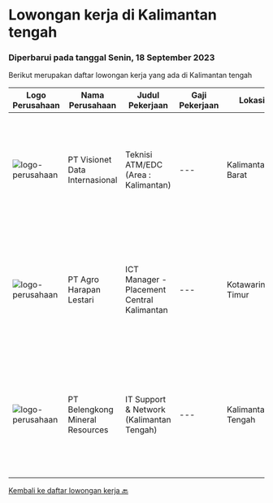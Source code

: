 
  # Lowongan kerja di Kalimantan tengah

  ### Diperbarui pada tanggal Senin, 18 September 2023

  Berikut merupakan daftar lowongan kerja yang ada di Kalimantan tengah

  |Logo Perusahaan | Nama Perusahaan | Judul Pekerjaan | Gaji Pekerjaan | Lokasi | Deskripsi | Tanggal diunggah | Pranala |
  | -------------- | --------------- | --------------- | --------- | --------- | -------------- | ------- | ----------- |
  |![logo-perusahaan](https://image-service-cdn.seek.com.au/84d23b3586ee4efd70ea62878095fcc6b1639e33/ee4dce1061f3f616224767ad58cb2fc751b8d2dc)|PT Visionet Data Internasional|Teknisi ATM/EDC (Area : Kalimantan)|---|Kalimantan Barat|*) Menangani kebutuhan pelanggan di lokasi pelanggan agar terpenuhi SLA yang telah ditentukan.*) Menganalisa problem/case dengan akurat untuk...|Selasa, 12 September 2023|https://www.jobstreet.co.id/id/job/teknisi-atm-edc-area-%3A-kalimantan-4466719?token=0~42d0f82b-c4e8-4b17-8635-796099c2617d&sectionRank=1&jobId=jobstreet-id-job-4466719|
|![logo-perusahaan](https://image-service-cdn.seek.com.au/cf504cf0fd63cff79d8947c0ec301d1bfb683f57/ee4dce1061f3f616224767ad58cb2fc751b8d2dc)|PT Agro Harapan Lestari|ICT Manager - Placement Central Kalimantan|---|Kotawaringin Timur|Job Description Lead ICT division operational planning and projects, organize and negotiate the allocation of IT resources. Develop, implement, and...|Kamis, 31 Agustus 2023|https://www.jobstreet.co.id/id/job/ict-manager-placement-central-kalimantan-4453932?token=0~42d0f82b-c4e8-4b17-8635-796099c2617d&sectionRank=2&jobId=jobstreet-id-job-4453932|
|![logo-perusahaan](https://image-service-cdn.seek.com.au/aea2830a6a5ef7b23f5773b025191983b5991cc9/ee4dce1061f3f616224767ad58cb2fc751b8d2dc)|PT Belengkong Mineral Resources|IT Support & Network (Kalimantan Tengah)|---|Kalimantan Tengah|Kualifikasi: Pendidikan minimal S1 Teknik Komputer/Sistem Informasi/Teknik Informatika Usia maksimal 30 tahun Pengalaman minimal 2 tahun untuk posisi...|Rabu, 23 Agustus 2023|https://www.jobstreet.co.id/id/job/it-support-network-kalimantan-tengah-4445400?token=0~42d0f82b-c4e8-4b17-8635-796099c2617d&sectionRank=3&jobId=jobstreet-id-job-4445400|


  [Kembali ke daftar lowongan kerja 🔙](../README.md#daftar-lowongan-kerja)
  